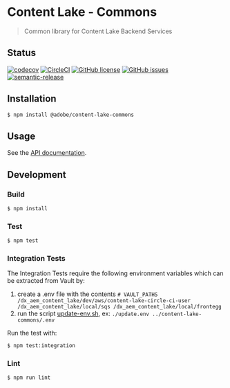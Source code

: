 # Content Lake - Commons

> Common library for Content Lake Backend Services

## Status
[![codecov](https://img.shields.io/codecov/c/github/adobe/content-lake-commons.svg)](https://codecov.io/gh/adobe/content-lake-commons)
[![CircleCI](https://img.shields.io/circleci/project/github/adobe/content-lake-commons.svg)](https://circleci.com/gh/adobe/content-lake-commons)
[![GitHub license](https://img.shields.io/github/license/adobe/content-lake-commons.svg)](https://github.com/adobe/content-lake-commons/blob/master/LICENSE.txt)
[![GitHub issues](https://img.shields.io/github/issues/adobe/content-lake-commons.svg)](https://github.com/adobe/content-lake-commons/issues)
[![semantic-release](https://img.shields.io/badge/%20%20%F0%9F%93%A6%F0%9F%9A%80-semantic--release-e10079.svg)](https://github.com/semantic-release/semantic-release)

## Installation

```bash
$ npm install @adobe/content-lake-commons
```

## Usage

See the [API documentation](docs/API.md).

## Development

### Build

```bash
$ npm install
```

### Test

```bash
$ npm test
```
### Integration Tests

The Integration Tests require the following environment variables which can be extracted from Vault by:

 1. create a .env file with the contents `# VAULT_PATHS /dx_aem_content_lake/dev/aws/content-lake-circle-ci-user /dx_aem_content_lake/local/sqs /dx_aem_content_lake/local/frontegg`
 2. run the script [update-env.sh](https://github.com/adobe/content-lake-infra/blob/main/update-env.sh), ex: `./update.env ../content-lake-commons/.env`

 Run the test with:

```bash
$ npm test:integration
```

### Lint

```bash
$ npm run lint
```
